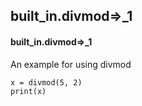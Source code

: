 ## built_in.divmod=>_1
#### built_in.divmod=>_1
An example for using divmod
```
x = divmod(5, 2)
print(x)
```